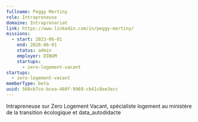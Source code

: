 ```yaml
---
fullname: Peggy Mertiny
role: Intrapreneuse
domaine: Intraprenariat
link: https://www.linkedin.com/in/peggy-mertiny/
missions:
  - start: 2023-06-01
    end: 2026-06-01
    status: admin
    employer: DINUM
    startups:
      - zero-logement-vacant
startups:
  - zero-logement-vacant
memberType: beta
uuid: 568cb7ce-bcea-460f-9969-cb41c8ee3ecc
---
```

Intrapreneuse sur Zero Logement Vacant, spécialiste logement au ministère de la transition écologique et data_autodidacte